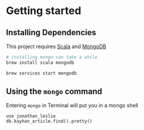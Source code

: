 # Getting started
## Installing Dependencies
This project requires [Scala](http://www.scala-lang.org/) and [MongoDB](https://www.mongodb.com/)
```bash
# installing mongo can take a while
brew install scala mongodb

brew services start mongodb
```

## Using the `mongo` command
Entering `mongo` in Terminal will put you in a mongo shell 
```
use jonathan_leslie
db.kayhan_article.find().pretty()
```